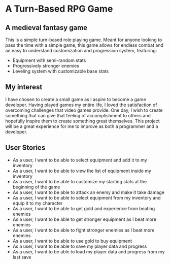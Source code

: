 # A Turn-Based RPG Game

## A medieval fantasy game

This is a simple turn-based role playing game. Meant for anyone looking to pass the time with a simple game, this game allows for endless combat and an easy to understand customization and progression system, featuring:

- Equipment with semi-random stats
- Progressively stronger enemies
- Leveling system with customizable base stats

## My interest

I have chosen to create a small game as I aspire to become a game developer. Having played games my entire life, I loved the satisfaction of overcoming challenges that video games provide. One day, I wish to create something that can give that feeling of accomplishment to others and hopefully inspire them to create something great themselves. This project will be a great experience for me to improve as both a programmer and a developer.

## User Stories

- As a user, I want to be able to select equipment and add it to my inventory
- As a user, I want to be able to view the list of equipment inside my inventory
- As a user, I want to be able to customize my starting stats at the beginning of the game
- As a user, I want to be able to attack an enemy and make it take damage
- As a user, I want to be able to select equipment from my inventory and equip it to my character
- As a user, I want to be able to get gold and experience from beating enemies
- As a user, I want to be able to get stronger equipment as I beat more enemies
- As a user, I want to be able to fight stronger enemies as I beat more enemies
- As a user, I want to be able to use gold to buy equipment
- As a user, I want to be able to save my player data and progress
- As a user, I want to be able to load my player data and progress from my last save